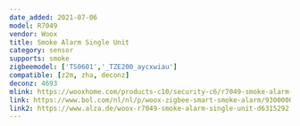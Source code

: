 ```yaml
---
date_added: 2021-07-06
model: R7049
vendor: Woox
title: Smoke Alarm Single Unit
category: sensor
supports: smoke
zigbeemodel: ['TS0601','_TZE200_aycxwiau']
compatible: [z2m, zha, deconz]
deconz: 4693
mlink: https://wooxhome.com/products-c10/security-c6/r7049-smoke-alarm-single-unit-p70
link: https://www.bol.com/nl/nl/p/woox-zigbee-smart-smoke-alarm/9300000023503806/
link2: https://www.alza.de/woox-r7049-smoke-alarm-single-unit-d6315292.htm
---
```

